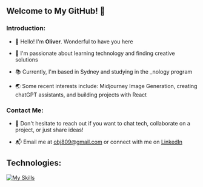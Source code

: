 ## Welcome to My GitHub! 💫

### Introduction:

- 👋 Hello! I'm **Oliver**. Wonderful to have you here

- 🚀 I'm passionate about learning technology and finding creative solutions
  
- 📚 Currently, I'm based in Sydney and studying in the _nology program
  
- 🌏 Some recent interests include: Midjourney Image Generation, creating chatGPT assistants, and building projects with React  

### Contact Me:

- 💬 Don't hesitate to reach out if you want to chat tech, collaborate on a project, or just share ideas!
  
- 📬 Email me at obj809@gmail.com or connect with me on [LinkedIn](https://www.linkedin.com/in/obj809/)  

## Technologies: 

  [![My Skills](https://skillicons.dev/icons?i=html,css,sass,bootstrap,js,react,nodejs,python,django,flask,java,mongodb,firebase,mysql,aws)](https://skillicons.dev)

<!---
cyberforge1/cyberforge1 is a ✨ special ✨ repository because its `README.md` (this file) appears on your GitHub profile.
You can click the Preview link to take a look at your changes.
--->
<!---
- 🌱 Some recent interests include: Midjourney Image Generation, creating chatGPT assistants, and building projects with React
--->


